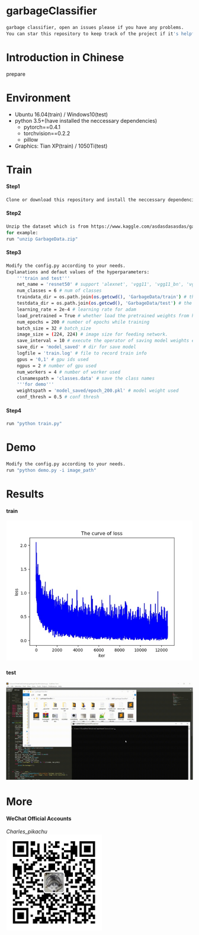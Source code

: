 # garbageClassifier
```sh
garbage classifier, open an issues please if you have any problems.
You can star this repository to keep track of the project if it's helpful for you, thank you for your support.
```

# Introduction in Chinese
prepare

# Environment
- Ubuntu 16.04(train) / Windows10(test)
- python 3.5+(have installed the neccessary dependencies)
	- pytorch==0.4.1
	- torchvision==0.2.2
	- pillow
- Graphics: Tian XP(train) / 1050Ti(test)

# Train
#### Step1
```sh
Clone or download this repository and install the neccessary dependencies.
```
#### Step2
```sh
Unzip the dataset which is from https://www.kaggle.com/asdasdasasdas/garbage-classification/version/2.
for example:
run "unzip GarbageData.zip"
```
#### Step3
```sh
Modify the config.py according to your needs.
Explanations and defaut values of the hyperparameters:
	'''train and test'''
	net_name = 'resnet50' # support 'alexnet', 'vgg11', 'vgg11_bn', 'vgg13', 'vgg13_bn', 'vgg16', 'vgg16_bn', 'vgg19', 'vgg19_bn', 'resnet18', 'resnet34', 'resnet50', 'resnet101', 'resnet152', 'inception_v3'
	num_classes = 6 # num of classes
	traindata_dir = os.path.join(os.getcwd(), 'GarbageData/train') # the images dir for train
	testdata_dir = os.path.join(os.getcwd(), 'GarbageData/test') # the images dir for test
	learning_rate = 2e-4 # learning rate for adam
	load_pretrained = True # whether load the pretrained weights from https://download.pytorch.org/models/
	num_epochs = 200 # number of epochs while training
	batch_size = 32 # batch_size
	image_size = (224, 224) # image size for feeding network.
	save_interval = 10 # execute the operator of saving model weights every save_interval epochs
	save_dir = 'model_saved' # dir for save model
	logfile = 'train.log' # file to record train info
	gpus = '0,1' # gpu ids used
	ngpus = 2 # number of gpu used
	num_workers = 4 # number of worker used
	clsnamespath = 'classes.data' # save the class names
	'''for demo'''
	weightspath = 'model_saved/epoch_200.pkl' # model weight used
	conf_thresh = 0.5 # conf thresh
```
#### Step4
```sh
run "python train.py"
```

# Demo
```sh
Modify the config.py according to your needs.
run "python demo.py -i image_path"
```

# Results
#### train
![img](./results/losscurve.jpg)
#### test
![giphy](./results/running.gif)

# More
#### WeChat Official Accounts
*Charles_pikachu*  
![img](./material/pikachu.jpg)